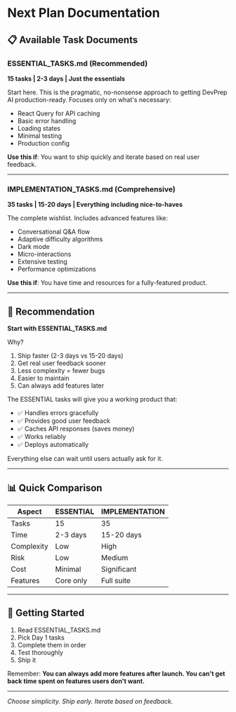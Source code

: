 # Next Plan Documentation

## 📋 Available Task Documents

### ESSENTIAL_TASKS.md (Recommended)
**15 tasks | 2-3 days | Just the essentials**

Start here. This is the pragmatic, no-nonsense approach to getting DevPrep AI production-ready. Focuses only on what's necessary:
- React Query for API caching
- Basic error handling
- Loading states
- Minimal testing
- Production config

**Use this if**: You want to ship quickly and iterate based on real user feedback.

---

### IMPLEMENTATION_TASKS.md (Comprehensive)
**35 tasks | 15-20 days | Everything including nice-to-haves**

The complete wishlist. Includes advanced features like:
- Conversational Q&A flow
- Adaptive difficulty algorithms
- Dark mode
- Micro-interactions
- Extensive testing
- Performance optimizations

**Use this if**: You have time and resources for a fully-featured product.

---

## 🎯 Recommendation

**Start with ESSENTIAL_TASKS.md**

Why?
1. Ship faster (2-3 days vs 15-20 days)
2. Get real user feedback sooner
3. Less complexity = fewer bugs
4. Easier to maintain
5. Can always add features later

The ESSENTIAL tasks will give you a working product that:
- ✅ Handles errors gracefully
- ✅ Provides good user feedback
- ✅ Caches API responses (saves money)
- ✅ Works reliably
- ✅ Deploys automatically

Everything else can wait until users actually ask for it.

---

## 📊 Quick Comparison

| Aspect | ESSENTIAL | IMPLEMENTATION |
|--------|-----------|----------------|
| Tasks | 15 | 35 |
| Time | 2-3 days | 15-20 days |
| Complexity | Low | High |
| Risk | Low | Medium |
| Cost | Minimal | Significant |
| Features | Core only | Full suite |

---

## 🚀 Getting Started

1. Read ESSENTIAL_TASKS.md
2. Pick Day 1 tasks
3. Complete them in order
4. Test thoroughly
5. Ship it

Remember: **You can always add more features after launch. You can't get back time spent on features users don't want.**

---

*Choose simplicity. Ship early. Iterate based on feedback.*